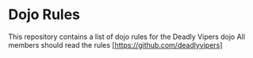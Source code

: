 Dojo Rules
==========

This repository contains a list of dojo rules for the Deadly Vipers dojo
All members should read the rules [https://github.com/deadlyvipers]
